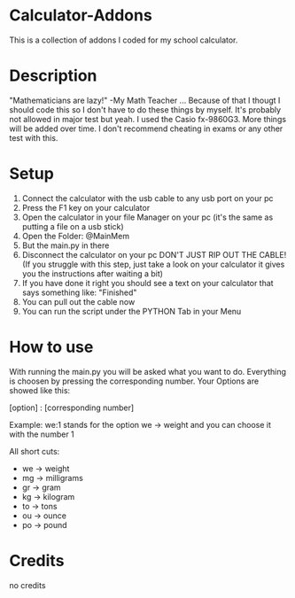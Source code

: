 # Calculator-Addons
This is a collection of addons I coded for my school calculator.

# Description
"Mathematicians are lazy!" -My Math Teacher ... Because of that I thougt I should code this so I don't have to do these things by myself. It's probably not allowed in major test but yeah. I used the Casio fx-9860G3. More things will be added over time. I don't recommend cheating in exams or any other test with this.

# Setup
1. Connect the calculator with the usb cable to any usb port on your pc
2. Press the F1 key on your calculator
3. Open the calculator in your file Manager on your pc (it's the same as putting a file on a usb stick)
4. Open the Folder: @MainMem
5. But the main.py in there
6. Disconnect the calculator on your pc DON'T JUST RIP OUT THE CABLE! (If you struggle with this step, just take a look on your calculator it gives you the instructions after waiting a bit)
7. If you have done it right you should see a text on your calculator that says something like: "Finished"
8. You can pull out the cable now
9. You can run the script under the PYTHON Tab in your Menu

# How to use
With running the main.py you will be asked what you want to do. Everything is choosen by pressing the corresponding number. Your Options are showed like this: 

[option] : [corresponding number]

Example: we:1 stands for the option we -> weight and you can choose it with the number 1

All short cuts:
* we -> weight
* mg -> milligrams
* gr -> gram
* kg -> kilogram
* to -> tons
* ou -> ounce
* po -> pound

# Credits
no credits